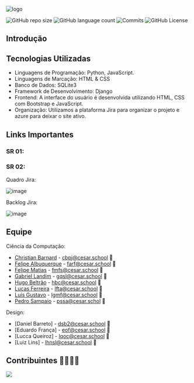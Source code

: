 ![logo]()



![GitHub repo size](https://github.com/seconds4decay/Projeto-X)
![GitHub language count](https://img.shields.io/github/languages/count/Gabrielqlandim/StudySchool-Projeto?style=flat&logo=python)
![Commits](https://img.shields.io/github/commit-activity/t/Gabrielqlandim/StudySchool-Projeto?style=flat&logo=github)
![GitHub License](https://img.shields.io/github/license/Gabrielqlandim/StudySchool-Projeto)

## Introdução


## Tecnologias Utilizadas
- Linguagens de Programação: Python, JavaScript.
- Linguagens de Marcação: HTML & CSS 
- Banco de Dados: SQLite3
- Framework de Desenvolvimento: Django
- Frontend: A interface do usuário é desenvolvida utilizando HTML, CSS com Bootstrap e JavaScript.
- Organização: Utilizamos a plataforma Jira para organizar o projeto e azure para deixar o site ativo.

## Links Importantes

### SR 01:


### SR 02:


Quadro Jira:

![image]()

Backlog Jira: 

![image]()


## Equipe
Ciência da Computação:
- [Christian Barnard](https://github.com/ChrisDrakon) - cbpj@cesar.school 📩
- [Felipe Albuquerque](https://github.com/FelipeARFranca) - farf@cesar.school 📩
- [Felipe Matias](https://github.com/Zibec) - fmfs@cesar.school 📩
- [Gabriel Landim](https://github.com/Gabrielqlandim) - gqsl@cesar.school 📩
- [Hugo Beltrão](https://github.com/HugoB2) - hbc@cesar.school 📩
- [Lucas Ferreira](https://github.com/seconds4decay) - lfta@cesar.school 📩
- [Luís Gustavo](https://github.com/Luis-Gustavo-Melo) - lgmf@cesar.school 📩
- [Pedro Sampaio](https://github.com/PedrooSam) - pssa@cesar.schol 📩

Design:
- [Daniel Barreto] - dsb2@cesar.school 📩
- [Eduardo França] - eof@cesar.school 📩
- [Lucca Queiroz] - lqoc@cesar.school 📩
- [Luiz Lins] - lhnsl@cesar.school 📩

## Contribuintes 👨‍👩‍👧‍👦
<a href="https://github.com/Gabrielqlandim/fds-projeto/graphs/contributors">
  <img src="https://contrib.rocks/image?repo=Gabrielqlandim/fds-projeto" />
</a>
